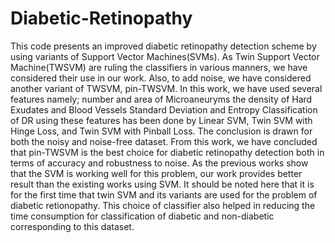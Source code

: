 # Diabetic-Retinopathy
This code presents an improved diabetic retinopathy detection scheme by using variants of Support Vector Machines(SVMs).
As Twin Support Vector Machine(TWSVM) are ruling the classifiers in various manners, we have considered their use in our work.
Also, to add noise, we have considered another variant of TWSVM, pin-TWSVM. 
In this work, we have used several features namely;
number and area of  Microaneuryms
the density of Hard Exudates and Blood Vessels
Standard Deviation and Entropy
Classification of DR using these features has been done by Linear SVM, Twin SVM with Hinge Loss, and Twin SVM with Pinball Loss.
The conclusion is drawn for both the noisy and noise-free dataset.
From this work, we have concluded that pin-TWSVM is the best choice for diabetic retinopathy detection both in terms of accuracy and robustness to noise.
As the previous works show that the SVM is working well for this problem, our work provides better result than the existing works using SVM.
It should be noted here that it is for the first time that twin SVM and its variants are used for the problem of diabetic retionopathy. 
This choice of classifier also helped in reducing the time consumption for classification of diabetic and non-diabetic corresponding to this dataset.

